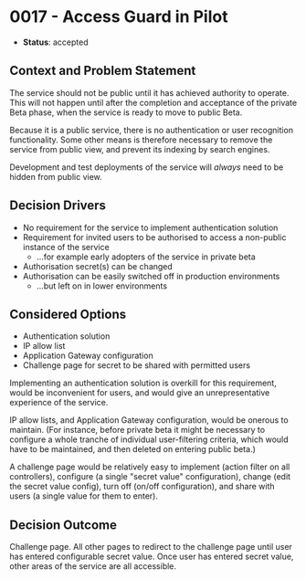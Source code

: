 # 0017 - Access Guard in Pilot

* **Status**: accepted

## Context and Problem Statement

The service should not be public until it has achieved authority to operate. This will not happen until
after the completion and acceptance of the private Beta phase, when the service is ready to move to
public Beta.

Because it is a public service, there is no authentication or user recognition functionality. Some
other means is therefore necessary to remove the service from public view, and prevent its indexing
by search engines.

Development and test deployments of the service will _always_ need to be hidden from public view.

## Decision Drivers

* No requirement for the service to implement authentication solution
* Requirement for invited users to be authorised to access a non-public instance of the service
  * …for example early adopters of the service in private beta
* Authorisation secret(s) can be changed
* Authorisation can be easily switched off in production environments
  * …but left on in lower environments

## Considered Options

* Authentication solution
* IP allow list
* Application Gateway configuration
* Challenge page for secret to be shared with permitted users

Implementing an authentication solution is overkill for this requirement, would be
inconvenient for users, and would give an unrepresentative experience of the service.

IP allow lists, and Application Gateway configuration, would be onerous to maintain. (For instance,
before private beta it might be necessary to configure a whole tranche of individual
user-filtering criteria, which would have to be maintained, and then deleted on
entering public beta.)

A challenge page would be relatively easy to implement (action filter on all controllers),
configure (a single "secret value" configuration), change (edit the secret value config),
turn off (on/off configuration), and share with users (a single value for them to enter).

## Decision Outcome

Challenge page. All other pages to redirect to the challenge page until user has entered
configurable secret value. Once user has entered secret value, other areas of the service
are all accessible.
